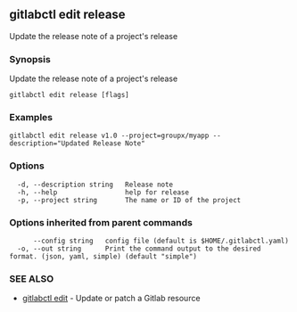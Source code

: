 ## gitlabctl edit release

Update the release note of a project's release

### Synopsis

Update the release note of a project's release

```
gitlabctl edit release [flags]
```

### Examples

```
gitlabctl edit release v1.0 --project=groupx/myapp --description="Updated Release Note"
```

### Options

```
  -d, --description string   Release note
  -h, --help                 help for release
  -p, --project string       The name or ID of the project
```

### Options inherited from parent commands

```
      --config string   config file (default is $HOME/.gitlabctl.yaml)
  -o, --out string      Print the command output to the desired format. (json, yaml, simple) (default "simple")
```

### SEE ALSO

* [gitlabctl edit](gitlabctl_edit.md)	 - Update or patch a Gitlab resource

